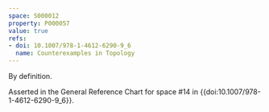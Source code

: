 ```yaml
---
space: S000012
property: P000057
value: true
refs:
- doi: 10.1007/978-1-4612-6290-9_6
  name: Counterexamples in Topology
---
```


By definition.

Asserted in the General Reference Chart for space #14 in
{{doi:10.1007/978-1-4612-6290-9_6}}.
